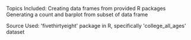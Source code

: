 Topics Included: Creating data frames from provided R packages Generating a count and barplot from subset of data frame

Source Used: 'fivethirtyeight' package in R, specifically 'college_all_ages' dataset
